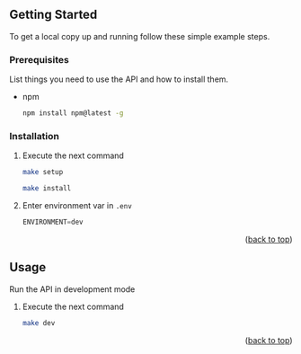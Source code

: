 <a name="readme-top"></a>

<!-- GETTING STARTED -->
## Getting Started

To get a local copy up and running follow these simple example steps.

### Prerequisites

List things you need to use the API and how to install them.
* npm
  ```sh
  npm install npm@latest -g
  ```

### Installation

1. Execute the next command
   ```sh
   make setup
   ```
   ```sh
   make install
   ```
2. Enter environment var in `.env`
   ```js
   ENVIRONMENT=dev
   ```

<p align="right">(<a href="#readme-top">back to top</a>)</p>

<!-- USAGE EXAMPLES -->
## Usage

Run the API in development mode

1. Execute the next command
   ```sh
   make dev
   ```

<p align="right">(<a href="#readme-top">back to top</a>)</p>

